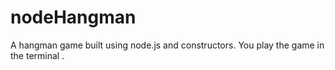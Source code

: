# nodeHangman
A hangman game built using node.js and constructors.  You play  the game in the terminal .
